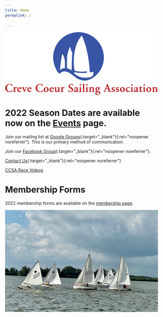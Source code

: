 ```yaml
---
title: Home
permalink: /

---
```

![ccsalogo](/assets/images/CCSA-Logo-Horizontal.png)

# 2022 Season Dates are available now on the [Events](/events/) page. 

Join our mailing list at [Google Groups](https://groups.google.com/forum/#!forum/ccsa-members){:target="_blank"}{:rel="noopener noreferrer"}. 
This is our primary method of communication.

Join our [Facebook Group](https://www.facebook.com/groups/112029055498260){:target="_blank"}{:rel="noopener noreferrer"}.

[Contact Us](https://www.sailccsa.com/about-us/contact){:target="_blank"}{:rel="noopener noreferrer"}

[CCSA Race Videos](https://www.youtube.com/channel/UCMnuR6kvxxJyxbuaO639EBQ)


# Membership Forms
2022 membership forms are available on the [membership page](/learning/membership.html).




![sailboat racing](/assets/images/racing.jpeg)
